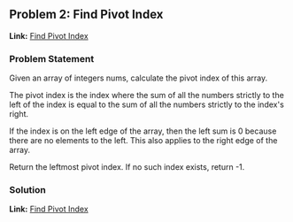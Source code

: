 ## Problem 2: Find Pivot Index

**Link:** [Find Pivot Index](https://leetcode.com/problems/find-pivot-index/solutions/?envType=study-plan-v2&envId=leetcode-75)  

### Problem Statement
Given an array of integers nums, calculate the pivot index of this array.

The pivot index is the index where the sum of all the numbers strictly to the left of the index is equal to the sum of all the numbers strictly to the index's right.

If the index is on the left edge of the array, then the left sum is 0 because there are no elements to the left. This also applies to the right edge of the array.

Return the leftmost pivot index. If no such index exists, return -1.

### Solution

**Link:** [Find Pivot Index](https://leetcode.com/problems/find-pivot-index/solutions/6505293/optimized-approach-prefix-sum-o-n-java) 
